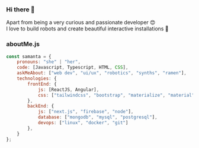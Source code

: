 ### Hi there 👋

Apart from being a very curious and passionate developer 😍 <br>I love to build robots and create beautiful interactive installations 🤖<br>

### aboutMe.js

```javascript
const samanta = {
    pronouns: "she" | "her",
    code: [Javascript, Typescript, HTML, CSS],
    askMeAbout: ["web dev", "ui/ux", "robotics", "synths", "ramen"],
    technologies: {
        frontEnd: {
            js: [ReactJS, Angular],
            css: ["tailwindcss", "bootstrap", "materialize", "material"]
        },
        backEnd: {
            js: ["next.js", "firebase", "node"],
            database: ["mongodb", "mysql", "postgresql"],
            devops: ["linux", "docker", "git"]
        },
    }
};
```
